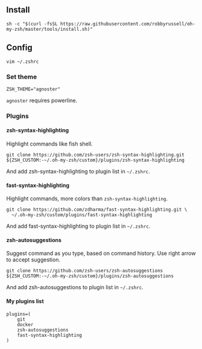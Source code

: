 ## Install

```
sh -c "$(curl -fsSL https://raw.githubusercontent.com/robbyrussell/oh-my-zsh/master/tools/install.sh)"
```

## Config

```
vim ~/.zshrc
```

### Set theme

```
ZSH_THEME="agnoster"
```

`agnoster` requires powerline.

### Plugins

#### zsh-syntax-highlighting

Highlight commands like fish shell.

```
git clone https://github.com/zsh-users/zsh-syntax-highlighting.git ${ZSH_CUSTOM:-~/.oh-my-zsh/custom}/plugins/zsh-syntax-highlighting
```

And add zsh-syntax-highlighting to plugin list in `~/.zshrc`.

#### fast-syntax-highlighting

Highlight commands, more colors than `zsh-syntax-highlighting`.

```
git clone https://github.com/zdharma/fast-syntax-highlighting.git \
  ~/.oh-my-zsh/custom/plugins/fast-syntax-highlighting
```

And add fast-syntax-highlighting to plugin list in `~/.zshrc`.

#### zsh-autosuggestions

Suggest command as you type, based on command history. Use right arrow to accept suggestion.

```
git clone https://github.com/zsh-users/zsh-autosuggestions ${ZSH_CUSTOM:-~/.oh-my-zsh/custom}/plugins/zsh-autosuggestions
```

And add zsh-autosuggestions to plugin list in `~/.zshrc`.

#### My plugins list

```
plugins=(
    git
    docker
    zsh-autosuggestions
    fast-syntax-highlighting
)
```

